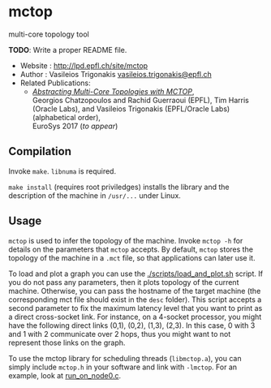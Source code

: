# mctop
multi-core topology tool

**TODO**: Write a proper README file. 

* Website             : http://lpd.epfl.ch/site/mctop
* Author              : Vasileios Trigonakis <vasileios.trigonakis@epfl.ch>
* Related Publications:
  - [*Abstracting Multi-Core Topologies with MCTOP*](http://eurosys2017.org),  
    Georgios Chatzopoulos and Rachid Guerraoui (EPFL), Tim Harris (Oracle Labs), and Vasileios Trigonakis (EPFL/Oracle Labs) (alphabetical order),  
    EuroSys 2017 (*to appear*)

## Compilation
Invoke `make`. `libnuma` is required.

`make install` (requires root priviledges) installs the library and the description of the machine in `/usr/...` under Linux.

## Usage

`mctop` is used to infer the topology of the machine.
Invoke `mctop -h` for details on the parameters that `mctop` accepts.
By default, `mctop` stores the topology of the machine in a `.mct` file, so that applications can later use it.

To load and plot a graph you can use the [./scripts/load_and_plot.sh](./scripts/load_and_plot.sh) script.
If you do not pass any parameters, then it plots topology of the current machine. Otherwise, you can pass the hostname of the target machine (the corresponding mct file should exist in the `desc` folder). This script accepts a second parameter to fix the maximum latency level that you want to print as a direct cross-socket link. For instance, on a 4-socket processor, you might have the following direct links (0,1), (0,2), (1,3), (2,3). In this case, 0 with 3 and 1 with 2 communicate over 2 hops, thus you might want to not represent those links on the graph.

To use the mctop library for scheduling threads (`libmctop.a`), you can simply include `mctop.h` in your software and link with `-lmctop`. For an example, look at [run_on_node0.c](./tests/run_on_node0.c).


